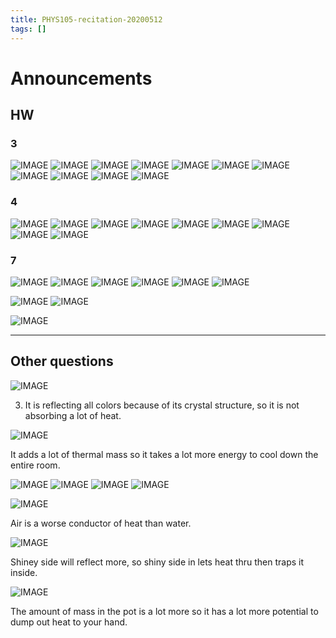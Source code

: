 ```yaml
---
title: PHYS105-recitation-20200512
tags: []
---
```


# Announcements

## HW

### 3

![IMAGE](/notes/0C1B11F3451C92719CE0782280ED3582.jpg)
![IMAGE](/notes/8C66D9EED18B24EAEDFC2B9A5DFD0D52.jpg)
![IMAGE](/notes/F45F45F4B86FBA390F8A0C920B5E4273.jpg)
![IMAGE](/notes/0CB7F67E98383C2571E0C32387A853C9.jpg)
![IMAGE](/notes/381A5ACD7B379C2EA400360FBE3B9604.jpg)
![IMAGE](/notes/6A9CBF6D633DA897925AB5F34D7FBD39.jpg)
![IMAGE](/notes/E1F992BA255FD7FAC147F5B7E52A4C62.jpg)
![IMAGE](/notes/22C0B66E203888060A11C550B2DBE676.jpg)
![IMAGE](/notes/EB1B335B8084348E77315ADFF474D376.jpg)
![IMAGE](/notes/942161FA261659C46E2087F9C6913759.jpg)
![IMAGE](/notes/4C9EDE89E8E0F3867EBF4C5B5CAFFC62.jpg)

### 4

![IMAGE](/notes/262C2145309D6879627C7BF400D9C51A.jpg)
![IMAGE](/notes/31DE04DE45DD3F2D90B71BA2AEA4BAF9.jpg)
![IMAGE](/notes/3737815A90859E8B2A8C4B637DAFA254.jpg)
![IMAGE](/notes/45C0FAA28794BAE86165F6FF5600E203.jpg)
![IMAGE](/notes/E924EC2D333970CA06C48D18BA667C19.jpg)
![IMAGE](/notes/DB9F2B2649482FC79B26AB18462BF459.jpg)
![IMAGE](/notes/A37E1D2B355F0223A2F3A83A72F6CE75.jpg)
![IMAGE](/notes/2465B9A82AA5CDAE96A3D0590D2DB975.jpg)
![IMAGE](/notes/F2DA342CF20D406838A6BE7C6E0DD650.jpg)

### 7

![IMAGE](/notes/388F3BDA663E2AD3DED1C009B704AD01.jpg)
![IMAGE](/notes/DA147FB55053CA4C86A699BBB3D14A8A.jpg)
![IMAGE](/notes/80E3BE6B1C147162C81FF87044DCDA87.jpg)
![IMAGE](/notes/08B834F9043759CBE1A0C443A2445818.jpg)
![IMAGE](/notes/4360955CB40EB8BCA5AE5000BBA27A2C.jpg)
![IMAGE](/notes/F964A328307594817E9CAA18CD6472FC.jpg)

![IMAGE](/notes/6777A80E459E614788D227C2D2ADF91C.jpg)
![IMAGE](/notes/6B1BF0D16BE10976AC190745E766C2EE.jpg) 

![IMAGE](/notes/CB53FFA8E6696F09E3277413D87167A0.jpg)

---

## Other questions

![IMAGE](/notes/420A6BA6DDFFF43A8E47893BF812E211.jpg)

3. It is reflecting all colors because of its crystal structure, so it is not absorbing a lot of heat.

![IMAGE](/notes/E7F6828DE584E44A1D5754E5724C4E00.jpg)

It adds a lot of thermal mass so it takes a lot more energy to cool down the entire room.

![IMAGE](/notes/4EF376437B29A624F84974124B2142B6.jpg)
![IMAGE](/notes/8F6CD99B520317BBA625DD1B8BB1A43D.jpg)
![IMAGE](/notes/202979040BC772A9322D3623AFF21BBF.jpg)
![IMAGE](/notes/3C43F7256DDD76797B0EC2460A9561E1.jpg)

![IMAGE](/notes/A2021E60D793E79DFFBD71BDDC6E1ED6.jpg)

Air is a worse conductor of heat than water.

![IMAGE](/notes/DE7FC39853D988773FC372010A830547.jpg)

Shiney side will reflect more, so shiny side in lets heat thru then traps it inside.

![IMAGE](/notes/83921A35975E777690A7F2DDD1338656.jpg)

The amount of mass in the pot is a lot more so it has a lot more potential to dump out heat to your hand.
